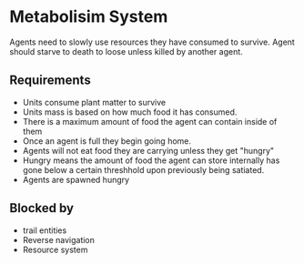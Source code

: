 

# Metabolisim System

Agents need to slowly use resources they have consumed to survive.
Agent should starve to death to loose unless killed by another agent.

## Requirements

- Units consume plant matter to survive
- Units mass is based on how much food it has consumed.
- There is a maximum amount of food the agent can contain inside of them
- Once an agent is full they begin going home.
- Agents will not eat food they are carrying unless they get "hungry"
- Hungry means the amount of food the agent can store internally has gone below a certain threshhold upon previously being satiated.
- Agents are spawned hungry

## Blocked by

- trail entities
- Reverse navigation
- Resource system